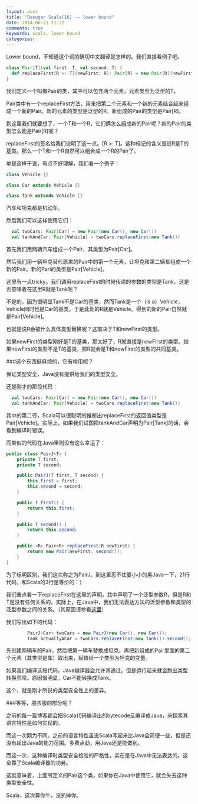 ```yaml
---
layout: post
title: "Desugar Scala(16) -- lower bound"
date: 2014-06-21 11:32
comments: true
keywords: scala, lower bound
categories:
---
```

Lower bound，不知道这个词的确切中文翻译是怎样的。我们直接看例子吧。

```scala
class Pair[T](val first: T, val second: T) {
  def replaceFirst[R >: T](newFirst: R): Pair[R] = new Pair[R](newFirst, second)
}
```

我们定义一个叫做Pair的类，其中可以包含两个元素，元素类型为泛型的T。

Pair类中有一个replaceFirst方法，用来把第二个元素和一个新的元素结合起来组成一个新的Pair。新的元素的类型是泛型的R。新组成的Pair的类型是Pair[R]。

到这里我们就要想了，一个T和一个R，它们俩怎么组成新的Pair呢？新的Pair的类型怎么能是Pair[R]呢？

replaceFirst的签名给我们说明了这一点。[R >: T]。这种标记的含义是说R是T的基类。那么一个T和一个R自然可以组合成一个R的Pair了。

单是这样干说，有点不好理解，我们看一个例子：

```scala
class Vehicle {}

class Car extends Vehicle {}

class Tank extends Vehicle {}
```

汽车和坦克都是机动车。

然后我们可以这样使用它们：

```scala
  val twoCars: Pair[Car] = new Pair(new Car(), new Car())
  val tankAndCar: Pair[Vehicle] = twoCars.replaceFirst(new Tank())
```

首先我们用两辆汽车组成一个Pair，其类型为Pair[Car]。

然后我们用一辆坦克替代原来的Pair中的第一个元素，让坦克和第二辆车组成一个新的Pair。新的Pari的类型是Pair[Vehicle]。

这里有一点tricky。我们调用replaceFirst的时候传递的参数的类型是Tank，这是否意味着在这里R就是Tank呢？

不是的，因为很明显Tank不是Car的基类，然而Tank是一个（is a）Vehicle，Vehicle同时也是Car的基类。于是此处的R就是Vehicle。得到的新的Pair自然就是Pair[Vehicle]。

也就是说R会被什么具体类型替换呢？这取决于T和newFirst的类型。

如果newFirst的类型刚好是T的基类，那太好了，R就直接是newFirst的类型。如果newFirst的类型不是T的基类，那R就会是T和newFirst的类型的共同基类。

###这个东西挺麻烦的，它有啥用呢？

保证类型安全，Java没有提供给我们的类型安全。

还是刚才的那段代码：

```scala
  val twoCars: Pair[Car] = new Pair(new Car(), new Car())
  val tankAndCar: Pair[Vehicle] = twoCars.replaceFirst(new Tank())
```

其中的第二行，Scala可以很聪明的推断出replaceFirst的返回值类型是Pair[Vehicle]。实际上，如果我们试图把tankAndCar声明为Pair[Tank]的话，会看到编译时错误。

而类似的代码在Java里则没有这么幸运了：

```java
public class PairJ<T> {
    private T first;
    private T second;

    public PairJ(T first, T second) {
        this.first = first;
        this.second = second;
    }

    public T first() {
        return this.first;
    }

    public T second() {
        return this.second;
    }

    public <R> Pair<R> replaceFirst(R newFirst) {
        return new Pair(newFirst, second());
    }
}
```

为了标明区别，我们这次称之为PairJ。到这里忍不住要小小的黑Java一下，21行代码，和Scala的3行是等价的：）

我们重点看一下replaceFirst在这里的声明，其中声明了一个泛型参数R，但是R和T是没有任何关系的。实际上，在Java中，我们无法表达方法的泛型参数和类型的泛型参数之间的关系。（其原因请参看[这里](http://www.angelikalanger.com/GenericsFAQ/FAQSections/TypeParameters.html#FAQ107)）

我们写出如下的代码：

```java
        PairJ<Car> twoCars = new PairJ(new Car(), new Car());
        Tank actuallyACar = twoCars.replaceFirst(new Tank()).second();
```

先创建两辆车的Pair，然后把第一辆车替换成坦克。再把新组成的Pair里面的第二个元素（其类型是车）取出来，赋值给一个类型为坦克的变量。

如果我们编译这段代码，Java编译器会允许其通过。但是运行起来就会跑出类型转换异常。原因很明显，Car不能转换成Tank。

这个，就是刚才所说的类型安全性上的差异。

###等等，脱衣服的部分呢？

之前的每一篇博客都会把Scala代码编译出的bytecode反编译成Java，来探索其语言特性是如何实现的。

而这一次颇为不同。之前的语言特性虽说Scala写起来比Java会简便一些，但是还没有超出Java的能力范围。多费点劲，用Java还是能做到。

而这一次，这种编译时类型安全检验的严格性，实在是在Java中无法表达的。这全靠了Scala编译器的功劳。

这就意味着，上面所定义的Pair这个类，如果你在Java中使用它，就会失去这种类型安全性。

Scala，这次算你牛，没扒掉你。
